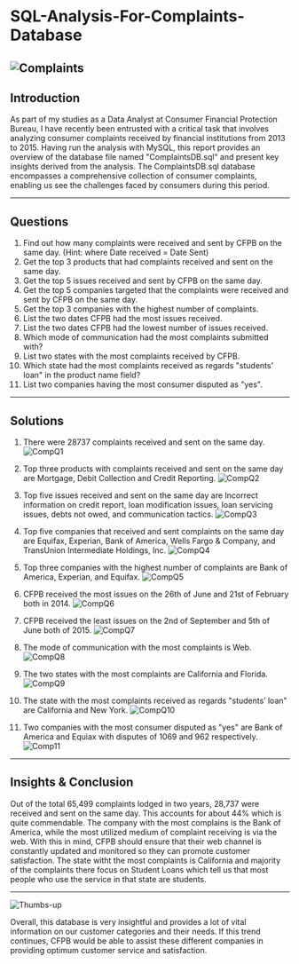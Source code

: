 # SQL-Analysis-For-Complaints-Database
![Complaints](https://images.pexels.com/photos/8297134/pexels-photo-8297134.jpeg?auto=compress&cs=tinysrgb&w=400)
---

## Introduction
As part of my studies as a Data Analyst at Consumer Financial Protection Bureau, I have recently been entrusted with a critical task that involves analyzing consumer complaints received by financial institutions from 2013 to 2015. Having run the analysis with MySQL, this report provides an overview of the database file named "ComplaintsDB.sql" and present key insights derived from the analysis.
The ComplaintsDB.sql database encompasses a comprehensive collection of consumer complaints, enabling us see the challenges faced by consumers during this period.

---

## Questions
1. Find out how many complaints were received and sent by CFPB on the same day. (Hint:
where Date received = Date Sent)
2. Get the top 3 products that had complaints received and sent on the same day.
3. Get the top 5 issues received and sent by CFPB on the same day.
4. Get the top 5 companies targeted that the complaints were received and sent by CFPB on the same day.
5. Get the top 3 companies with the highest number of complaints.
6. List the two dates CFPB had the most issues received.
7. List the two dates CFPB had the lowest number of issues received.
8. Which mode of communication had the most complaints submitted with?
9. List two states with the most complaints received by CFPB.
10. Which state had the most complaints received as regards "students’ loan" in the product name field?
11. List two companies having the most consumer disputed as "yes".

---

## Solutions
1. There were 28737 complaints received and sent on the same day.
![CompQ1](https://github.com/OseAndrea/SQL-Analysis-For-Complaints-Database/assets/130297747/204869c7-e859-418f-8050-6429bfde888d)

2. Top three products with complaints received and sent on the same day are Mortgage, Debit Collection and Credit Reporting.
![CompQ2](https://github.com/OseAndrea/SQL-Analysis-For-Complaints-Database/assets/130297747/988724fc-0c79-423e-bb54-f35f04b18974)

3. Top five issues received and sent on the same day are Incorrect information on credit report, loan modification issues, loan servicing issues, debts not owed, and communication tactics.
![CompQ3](https://github.com/OseAndrea/SQL-Analysis-For-Complaints-Database/assets/130297747/2918cd4f-871f-4c43-af2d-71565090e32d)

4. Top five companies that received and sent complaints on the same day are Equifax, Experian, Bank of America, Wells Fargo & Company, and TransUnion Intermediate Holdings, Inc.
![CompQ4](https://github.com/OseAndrea/SQL-Analysis-For-Complaints-Database/assets/130297747/2c171051-7856-492b-9347-7037b820d20f)

5. Top three companies with the highest number of complaints are Bank of America, Experian, and Equifax.
![CompQ5](https://github.com/OseAndrea/SQL-Analysis-For-Complaints-Database/assets/130297747/cb02b065-498e-49df-a3b2-d1186243c06a)

6. CFPB received the most issues on the 26th of June and 21st of February both in 2014.
![CompQ6](https://github.com/OseAndrea/SQL-Analysis-For-Complaints-Database/assets/130297747/7f0e5f24-8102-44bd-8d96-8205e8d16908)

7. CFPB received the least issues on the 2nd of September and 5th of June both of 2015.
![CompQ7](https://github.com/OseAndrea/SQL-Analysis-For-Complaints-Database/assets/130297747/30e67457-de1b-4f19-8001-32d43a4869fd)

8. The mode of communication with the most complaints is Web.
![CompQ8](https://github.com/OseAndrea/SQL-Analysis-For-Complaints-Database/assets/130297747/ddaae997-631a-42a3-bab4-83d6cfc59249)

9. The two states with the most complaints are California and Florida.
![CompQ9](https://github.com/OseAndrea/SQL-Analysis-For-Complaints-Database/assets/130297747/d2d2d0e8-ecee-4def-b310-e1fc4f3fecc4)

10. The state with the most complaints received as regards "students’ loan" are California and New York.
![CompQ10](https://github.com/OseAndrea/SQL-Analysis-For-Complaints-Database/assets/130297747/d69232f4-d1af-491f-aa4a-324cf97d90d2)

11. Two companies with the most consumer disputed as "yes" are Bank of America and Equiax with disputes of 1069 and 962 respectively.
![Comp11](https://github.com/OseAndrea/SQL-Analysis-For-Complaints-Database/assets/130297747/3204e57e-badb-4ea1-aca7-96114ac320ad)

---

## Insights & Conclusion
Out of the total 65,499 complaints lodged in two years, 28,737 were received and sent on the same day. This accounts for about 44% which is quite commendable. The company with the most complains is the Bank of America, while the most utilized medium of complaint receiving is via the web. With this in mind, CFPB should ensure that their web channel is constantly updated and monitored so they can promote customer satisfaction.
The state witht the most complaints is California and majority of the complaints there focus on Student Loans which tell us that most people who use the service in that state are students.

---
![Thumbs-up](https://images.pexels.com/photos/3790805/pexels-photo-3790805.jpeg?auto=compress&cs=tinysrgb&w=400)

Overall, this database is very insightful and provides a lot of vital information on our customer categories and their needs. If this trend continues, CFPB would be able to assist these different companies in providing optimum customer service and satisfaction.









